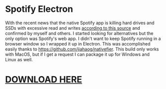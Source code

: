 Spotify Electron
===================

With the recent news that the native Spotify app is killing hard drives and SSDs with excessive read and writes [according to this source](https://www.macintouch.com/forums/showthread.php?tid=1046) and confirmed by myself and others. I started looking for alternatives but the only option was Spotify's web app. I didn't want to keep Spotify running in a browser window so I wrapped it up in Electron. This was accomplished easily thanks to https://github.com/jiahaog/nativefier. This build only works with MacOS, but if I get a request I can package it up for Windows and Linux as well.


[DOWNLOAD HERE](https://github.com/mknapper1/Spotify-Electron/raw/master/Spotify.zip)
===================
